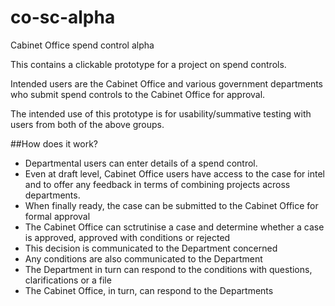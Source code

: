 # co-sc-alpha
Cabinet Office spend control alpha

This contains a clickable prototype for a project on spend controls. 

Intended users are the Cabinet Office and various government departments who submit spend controls to the Cabinet Office for approval.

The intended use of this prototype is for usability/summative testing with users from both of the above groups. 

##How does it work?

* Departmental users can enter details of a spend control. 
* Even at draft level, Cabinet Office users have access to the case for intel and to offer any feedback in terms of combining projects across departments.
* When finally ready, the case can be submitted to the Cabinet Office for formal approval
* The Cabinet Office can sctrutinise a case and determine whether a case is approved, approved with conditions or rejected
* This decision is communicated to the Department concerned
* Any conditions are also communicated to the Department 
* The Department in turn can respond to the conditions with questions, clarifications or a file
* The Cabinet Office, in turn, can respond to the Departments
